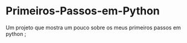 # Primeiros-Passos-em-Python
Um projeto que mostra um pouco sobre os meus primeiros passos em python ;
